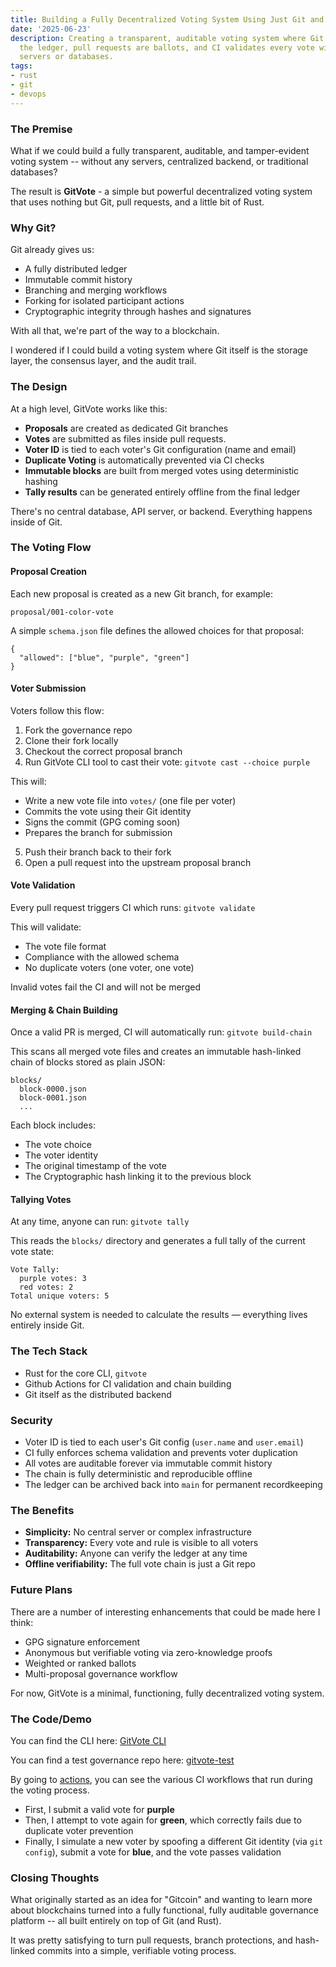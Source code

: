 ```yaml
---
title: Building a Fully Decentralized Voting System Using Just Git and Pull Requests
date: '2025-06-23'
description: Creating a transparent, auditable voting system where Git commits are
  the ledger, pull requests are ballots, and CI validates every vote without any centralized
  servers or databases.
tags:
- rust
- git
- devops
---
```


### The Premise

What if we could build a fully transparent, auditable, and tamper-evident
voting system -- without any servers, centralized backend, or traditional
databases?

The result is **GitVote** - a simple but powerful decentralized voting system
that uses nothing but Git, pull requests, and a little bit of Rust.

### Why Git?

Git already gives us:
- A fully distributed ledger
- Immutable commit history
- Branching and merging workflows
- Forking for isolated participant actions
- Cryptographic integrity through hashes and signatures

With all that, we're part of the way to a blockchain.

I wondered if I could build a voting system where Git itself is the storage
layer, the consensus layer, and the audit trail.

### The Design

At a high level, GitVote works like this:
- **Proposals** are created as dedicated Git branches
- **Votes** are submitted as files inside pull requests.
- **Voter ID** is tied to each voter's Git configuration (name and email)
- **Duplicate Voting** is automatically prevented via CI checks
- **Immutable blocks** are built from merged votes using deterministic hashing
- **Tally results** can be generated entirely offline from the final ledger

There's no central database, API server, or backend. Everything happens inside
of Git.

### The Voting Flow

#### Proposal Creation

Each new proposal is created as a new Git branch, for example:

`proposal/001-color-vote`

A simple `schema.json` file defines the allowed choices for that proposal:

```
{
  "allowed": ["blue", "purple", "green"]
}
```

#### Voter Submission

Voters follow this flow:
1. Fork the governance repo
2. Clone their fork locally
3. Checkout the correct proposal branch
4. Run GitVote CLI tool to cast their vote:
`gitvote cast --choice purple`

This will:
- Write a new vote file into `votes/` (one file per voter)
- Commits the vote using their Git identity
- Signs the commit (GPG coming soon)
- Prepares the branch for submission

5. Push their branch back to their fork
6. Open a pull request into the upstream proposal branch

#### Vote Validation

Every pull request triggers CI which runs:
`gitvote validate`

This will validate:
- The vote file format
- Compliance with the allowed schema
- No duplicate voters (one voter, one vote)

Invalid votes fail the CI and will not be merged

#### Merging & Chain Building

Once a valid PR is merged, CI will automatically run:
`gitvote build-chain`

This scans all merged vote files and creates an immutable hash-linked chain
of blocks stored as plain JSON:

```
blocks/
  block-0000.json
  block-0001.json
  ...
```

Each block includes:
- The vote choice
- The voter identity
- The original timestamp of the vote
- The Cryptographic hash linking it to the previous block

#### Tallying Votes

At any time, anyone can run:
`gitvote tally`

This reads the `blocks/` directory and generates a full tally of the current vote
state:

```
Vote Tally:
  purple votes: 3
  red votes: 2
Total unique voters: 5
```

No external system is needed to calculate the results — everything lives
entirely inside Git.

### The Tech Stack

- Rust for the core CLI, `gitvote`
- Github Actions for CI validation and chain building
- Git itself as the distributed backend

### Security

- Voter ID is tied to each user's Git config (`user.name` and `user.email`)
- CI fully enforces schema validation and prevents voter duplication
- All votes are auditable forever via immutable commit history
- The chain is fully deterministic and reproducible offline
- The ledger can be archived back into `main` for permanent recordkeeping

### The Benefits

- **Simplicity:** No central server or complex infrastructure
- **Transparency:** Every vote and rule is visible to all voters
- **Auditability:** Anyone can verify the ledger at any time
- **Offline verifiability:** The full vote chain is just a Git repo

### Future Plans

There are a number of interesting enhancements that could be made here I think:
- GPG signature enforcement
- Anonymous but verifiable voting via zero-knowledge proofs
- Weighted or ranked ballots
- Multi-proposal governance workflow

For now, GitVote is a minimal, functioning, fully decentralized voting system.

### The Code/Demo

You can find the CLI here:
[GitVote CLI](https://github.com/ducks/gitvote)

You can find a test governance repo here:
[gitvote-test](https://github.com/ducks/gitvote-test)

By going to [actions](https://github.com/ducks/gitvote-test/actions), you can
see the various CI workflows that run during the voting process.

- First, I submit a valid vote for **purple**
- Then, I attempt to vote again for **green**, which correctly fails
  due to duplicate voter prevention
- Finally, I simulate a new voter by spoofing a different Git identity (via
  `git config`), submit a vote for **blue**, and the vote passes validation

### Closing Thoughts

What originally started as an idea for "Gitcoin" and wanting to learn more
about blockchains turned into a fully functional, fully auditable governance
platform -- all built entirely on top of Git (and Rust).

It was pretty satisfying to turn pull requests, branch
protections, and hash-linked commits into a simple, verifiable voting process.

